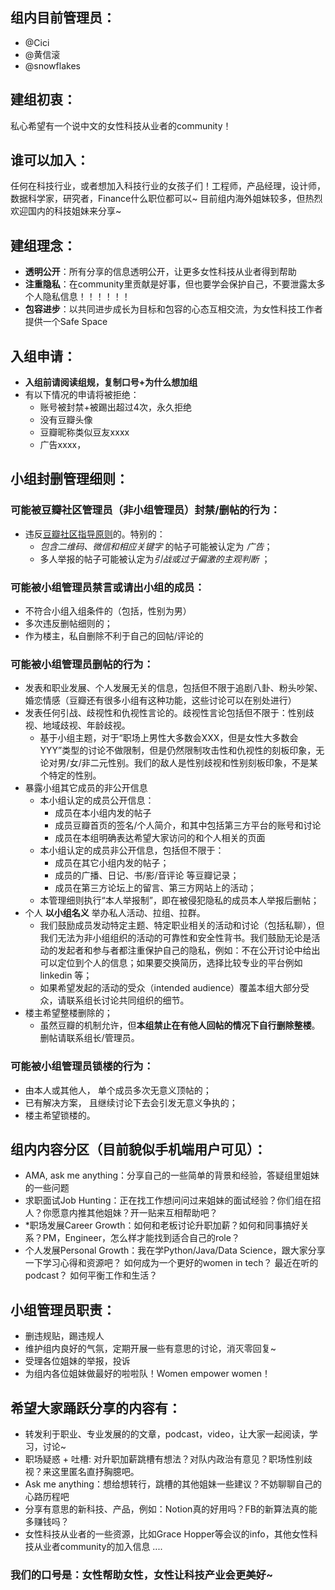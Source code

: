 ## 组内目前管理员：

- @Cici
- @黄信滚
- @snowflakes

## 建组初衷：
私心希望有一个说中文的女性科技从业者的community！
## 谁可以加入：
任何在科技行业，或者想加入科技行业的女孩子们！工程师，产品经理，设计师，数据科学家，研究者，Finance什么职位都可以~
目前组内海外姐妹较多，但热烈欢迎国内的科技姐妹来分享~
## 建组理念：
- **透明公开**：所有分享的信息透明公开，让更多女性科技从业者得到帮助
- **注重隐私**：在community里贡献是好事，但也要学会保护自己，不要泄露太多个人隐私信息！！！！！！
- **包容进步**：以共同进步成长为目标和包容的心态互相交流，为女性科技工作者提供一个Safe Space
## 入组申请：
- **入组前请阅读组规，复制口号+为什么想加组**
- 有以下情况的申请将被拒绝：
  - 账号被封禁+被踢出超过4次，永久拒绝
  - 没有豆瓣头像
  - 豆瓣昵称类似豆友xxxx
  - 广告xxxx，
  
## 小组封删管理细则：
### 可能被豆瓣社区管理员（非小组管理员）封禁/删帖的行为：
- 违反[豆瓣社区指导原则](https://www.douban.com/about/guideline)的。特别的：
  - *包含二维码、微信和相应关键字* 的帖子可能被认定为 *广告*；
  - 多人举报的帖子可能被认定为*引战或过于偏激的主观判断* ；
### 可能被小组管理员禁言或请出小组的成员：
  - 不符合小组入组条件的（包括，性别为男）
  - 多次违反删帖细则的；
  - 作为楼主，私自删除不利于自己的回帖/评论的
### 可能被小组管理员删帖的行为：
  - 发表和职业发展、个人发展无关的信息，包括但不限于追剧八卦、粉头吵架、婚恋情感（豆瓣还有很多小组有这种功能，这些讨论可以在别处进行）
  - 发表任何引战、歧视性和仇视性言论的。歧视性言论包括但不限于：性别歧视、地域歧视、年龄歧视。
    - 基于小组主题，对于“职场上男性大多数会XXX，但是女性大多数会YYY”类型的讨论不做限制，但是仍然限制攻击性和仇视性的刻板印象，无论对男/女/非二元性别。我们的敌人是性别歧视和性别刻板印象，不是某个特定的性别。
  - 暴露小组其它成员的非公开信息
    - 本小组认定的成员公开信息：
      - 成员在本小组内发的帖子
      - 成员豆瓣首页的签名/个人简介，和其中包括第三方平台的账号和讨论
      - 成员在本组明确表达希望大家访问的和个人相关的页面
    - 本小组认定的成员非公开信息，包括但不限于：
      - 成员在其它小组内发的帖子；
      - 成员的广播、日记、书/影/音评论 等豆瓣记录；
      - 成员在第三方论坛上的留言、第三方网站上的活动；
    - 本管理细则执行“本人举报制”，即在被侵犯隐私的成员本人举报后删帖；
  - 个人 **以小组名义** 举办私人活动、拉组、拉群。
    - 我们鼓励成员发动特定主题、特定职业相关的活动和讨论（包括私聊），但我们无法为非小组组织的活动的可靠性和安全性背书。我们鼓励无论是活动的发起者和参与者都注重保护自己的隐私，例如：不在公开讨论中给出可以定位到个人的信息；如果要交换简历，选择比较专业的平台例如 linkedin 等；
    - 如果希望发起的活动的受众（intended audience）覆盖本组大部分受众，请联系组长讨论共同组织的细节。
  - 楼主希望整楼删除的；
    - 虽然豆瓣的机制允许，但**本组禁止在有他人回帖的情况下自行删除整楼**。删帖请联系组长/管理员。

### 可能被小组管理员锁楼的行为：
 - 由本人或其他人， 单个成员多次无意义顶帖的；
 - 已有解决方案， 且继续讨论下去会引发无意义争执的；
 - 楼主希望锁楼的。

## 组内内容分区（目前貌似手机端用户可见）：
- AMA, ask me anything：分享自己的一些简单的背景和经验，答疑组里姐妹的一些问题
- 求职面试Job Hunting：正在找工作想问问过来姐妹的面试经验？你们组在招人？你愿意内推其他姐妹？开一贴来互相帮助吧？
- *职场发展Career Growth：如何和老板讨论升职加薪？如何和同事搞好关系？PM，Engineer，怎么样才能找到适合自己的role？
- 个人发展Personal Growth：我在学Python/Java/Data Science，跟大家分享一下学习心得和资源吧？
  如何成为一个更好的women in tech？
  最近在听的podcast？
  如何平衡工作和生活？

## 小组管理员职责：
- 删违规贴，踢违规人
- 维护组内良好的气氛，定期开展一些有意思的讨论，消灭零回复~
- 受理各位姐妹的举报，投诉
- 为组内各位姐妹做最好的啦啦队！Women empower women！
## 希望大家踊跃分享的内容有：
- 转发利于职业、专业发展的的文章，podcast，video，让大家一起阅读，学习，讨论~
- 职场疑惑 + 吐槽: 对升职加薪跳槽有想法？对队内政治有意见？职场性别歧视？来这里匿名直抒胸臆吧。
- Ask me anything：想给想转行，跳槽的其他姐妹一些建议？不妨聊聊自己的心路历程吧
- 分享有意思的新科技、产品，例如：Notion真的好用吗？FB的新算法真的能多赚钱吗？
- 女性科技从业者的一些资源，比如Grace Hopper等会议的info，其他女性科技从业者community的加入信息
....

### **我们的口号是：女性帮助女性，女性让科技产业会更美好~**
